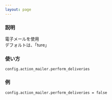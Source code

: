 ```yaml
---
layout: page
---
```

### 説明
電子メールを使用  
デフォルトは、「ture」

### 使い方
    config.action_mailer.perform_deliveries

### 例
    config.action_mailer.perform_deliveries = false